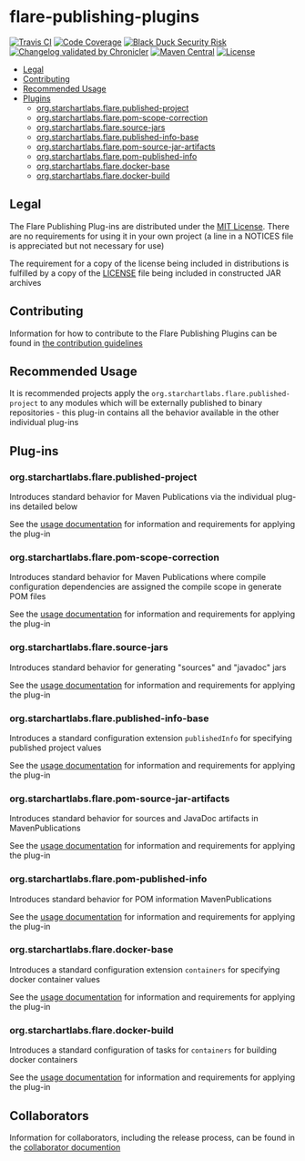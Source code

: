 # flare-publishing-plugins

[![Travis CI](https://img.shields.io/travis/com/StarChart-Labs/flare-publishing-plugins.svg?branch=master)](https://travis-ci.com/StarChart-Labs/flare-publishing-plugins) [![Code Coverage](https://img.shields.io/codecov/c/github/StarChart-Labs/flare-publishing-plugins.svg)](https://codecov.io/github/StarChart-Labs/flare-publishing-plugins) [![Black Duck Security Risk](https://copilot.blackducksoftware.com/github/repos/StarChart-Labs/flare-publishing-plugins/branches/master/badge-risk.svg)](https://copilot.blackducksoftware.com/github/repos/StarChart-Labs/flare-publishing-plugins/branches/master) [![Changelog validated by Chronicler](https://chronicler.starchartlabs.org/images/changelog-chronicler-success.png)](https://chronicler.starchartlabs.org/) [![Maven Central](https://img.shields.io/maven-central/v/org.starchartlabs.flare/flare-publishing-plugins.svg)](https://mvnrepository.com/artifact/org.starchartlabs.flare/flare-publishing-plugins) [![License](https://img.shields.io/badge/License-MIT-blue.svg)](https://opensource.org/licenses/MIT)

* [Legal](#legal)
* [Contributing](#contributing)
* [Recommended Usage](#recommendedusage)
* [Plugins](#plugins)
    * [org.starchartlabs.flare.published-project](#org.starchartlabs.flare.published-project)
    * [org.starchartlabs.flare.pom-scope-correction](#org.starchartlabs.flare.pom-scope-correction)
    * [org.starchartlabs.flare.source-jars](#org.starchartlabs.flare.source-jars)
    * [org.starchartlabs.flare.published-info-base](#org.starchartlabs.flare.published-info-base)
    * [org.starchartlabs.flare.pom-source-jar-artifacts](#org.starchartlabs.flare.pom-source-jar-artifacts)
    * [org.starchartlabs.flare.pom-published-info](#org.starchartlabs.flare.pom-published-info)
    * [org.starchartlabs.flare.docker-base](#org.starchartlabs.flare.docker-base)
    * [org.starchartlabs.flare.docker-build](#org.starchartlabs.flare.docker-build)

## Legal

The Flare Publishing Plug-ins are distributed under the [MIT License](https://opensource.org/licenses/MIT). There are no requirements for using it in your own project (a line in a NOTICES file is appreciated but not necessary for use)

The requirement for a copy of the license being included in distributions is fulfilled by a copy of the [LICENSE](./LICENSE) file being included in constructed JAR archives

## Contributing

Information for how to contribute to the Flare Publishing Plugins can be found in [the contribution guidelines](CONTRIBUTING.md)

## Recommended Usage

It is recommended projects apply the `org.starchartlabs.flare.published-project` to any modules which will be externally published to binary repositories - this plug-in contains all the behavior available in the other individual plug-ins

## Plug-ins

### org.starchartlabs.flare.published-project

Introduces standard behavior for Maven Publications via the individual plug-ins detailed below

See the [usage documentation](./doc/published-project.md) for information and requirements for applying the plug-in

### org.starchartlabs.flare.pom-scope-correction

Introduces standard behavior for Maven Publications where compile configuration dependencies are assigned the compile scope in generate POM files

See the [usage documentation](./doc/pom-scope-correction.md) for information and requirements for applying the plug-in

### org.starchartlabs.flare.source-jars

Introduces standard behavior for generating "sources" and "javadoc" jars

See the [usage documentation](./doc/source-jars.md) for information and requirements for applying the plug-in

### org.starchartlabs.flare.published-info-base

Introduces a standard configuration extension `publishedInfo` for specifying published project values

See the [usage documentation](./doc/published-info-base.md) for information and requirements for applying the plug-in

### org.starchartlabs.flare.pom-source-jar-artifacts

Introduces standard behavior for sources and JavaDoc artifacts in MavenPublications

See the [usage documentation](./doc/pom-source-jar-artifacts.md) for information and requirements for applying the plug-in

### org.starchartlabs.flare.pom-published-info

Introduces standard behavior for POM information MavenPublications

See the [usage documentation](./doc/pom-published-info.md) for information and requirements for applying the plug-in

### org.starchartlabs.flare.docker-base

Introduces a standard configuration extension `containers` for specifying docker container values

See the [usage documentation](./doc/docker-base.md) for information and requirements for applying the plug-in

### org.starchartlabs.flare.docker-build

Introduces a standard configuration of tasks for `containers` for building docker containers

See the [usage documentation](./doc/docker-build.md) for information and requirements for applying the plug-in

## Collaborators

Information for collaborators, including the release process, can be found in the [collaborator documention](./COLLABORATORS.md)
